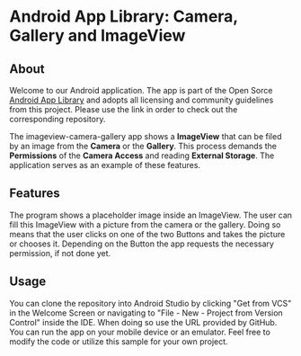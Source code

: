 # Android App Library: Camera, Gallery and ImageView

## About
Welcome to our Android application. The app is part of the Open Sorce [Android App Library](https://github.com/LukPle/android-app-library.git) 
and adopts all licensing and community guidelines from this project. Please use the link in order to check out the corresponding repository.

The imageview-camera-gallery app shows a **ImageView** that can be filed by an image from the **Camera** or the **Gallery**.
This process demands the **Permissions** of the **Camera Access** and reading **External Storage**. The application serves as an example of these features.

## Features
The program shows a placeholder image inside an ImageView. The user can fill this ImageView with a picture from the camera or the gallery. Doing so means that the user
clicks on one of the two Buttons and takes the picture or chooses it. Depending on the Button the app requests the necessary permission, if not done yet.

## Usage
You can clone the repository into Android Studio by clicking "Get from VCS" in the Welcome Screen or navigating to "File - New - Project from Version Control" inside 
the IDE. When doing so use the URL provided by GitHub. You can run the app on your mobile device or an emulator. Feel free to modify the code or utilize this sample 
for your own project.
